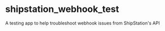 # shipstation_webhook_test
A testing app to help troubleshoot webhook issues from ShipStation's API
